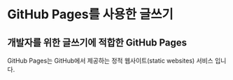 # GitHub Pages를 사용한 글쓰기

## 개발자를 위한 글쓰기에 적합한 GitHub Pages

GitHub Pages는 GitHub에서 제공하는 정적 웹사이트(static websites) 서비스 입니다.